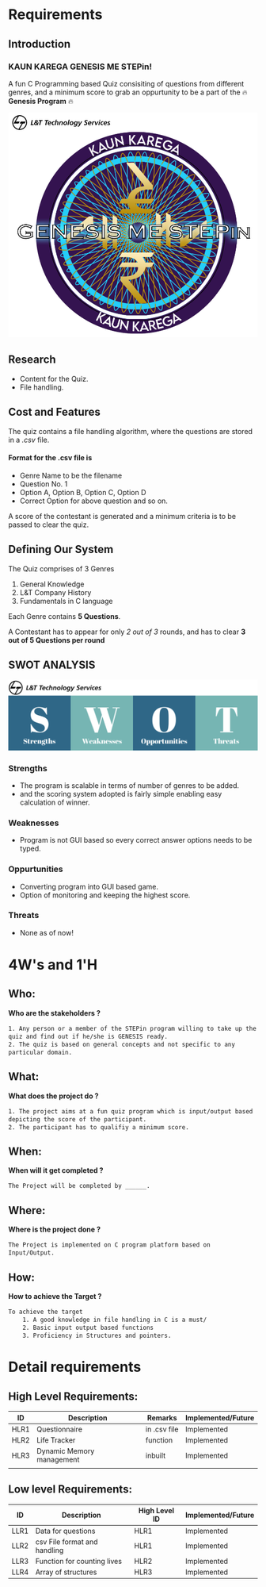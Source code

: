 # Requirements
## Introduction
### KAUN KAREGA GENESIS ME STEPin! 
A fun C Programming based Quiz consisiting of questions from different genres, and a minimum score to grab an oppurtunity to be a part of the :fire: **Genesis                   Program** :fire:


![MiniProject Intro Photo](kkgms.png)
## Research
* Content for the Quiz.
* File handling.


## Cost and Features
The quiz contains a file handling algorithm, where the questions are stored in a *.csv* file.

#### Format for the .csv file is
- Genre Name to be the filename
- Question No. 1
- Option A, Option B, Option C, Option D
- Correct Option for above question
and so on.

A score of the contestant is generated and a minimum criteria is to be passed to clear the quiz.

## Defining Our System
The Quiz comprises of 3 Genres
1. General Knowledge
2. L&T Company History
3. Fundamentals in C language

Each Genre contains **5 Questions**.

A Contestant has to appear for only *2 out of 3* rounds, and has to clear **3 out of 5 Questions per round**

## SWOT ANALYSIS
![SWOT analysis photo](swotanalysis.png)

### Strengths
* The program is scalable in terms of number of genres to be added.
* and the scoring system adopted is fairly simple enabling easy calculation of winner.
### Weaknesses
* Program is not GUI based so every correct answer options needs to be typed.
### Oppurtunities
* Converting program into GUI based game.
* Option of monitoring and keeping the highest score.
### Threats
* None as of now!

# 4W&#39;s and 1&#39;H

## Who:
**Who are the stakeholders ?**

    1. Any person or a member of the STEPin program willing to take up the quiz and find out if he/she is GENESIS ready.
    2. The quiz is based on general concepts and not specific to any particular domain. 

## What:
**What does the project do ?**

    1. The project aims at a fun quiz program which is input/output based depicting the score of the participant.
    2. The participant has to qualifiy a minimum score.

## When:
**When will it get completed ?**

    The Project will be completed by ______.

## Where:
**Where is the project done ?**

    The Project is implemented on C program platform based on Input/Output.

## How:
**How to achieve the Target ?**

    To achieve the target
        1. A good knowledge in file handling in C is a must/
        2. Basic input output based functions
        3. Proficiency in Structures and pointers.

# Detail requirements
## High Level Requirements:
| ID    | Description   | Remarks      | Implemented/Future |
|-------|---------------|--------------|--------------------|
| HLR1  | Questionnaire | in .csv file | Implemented        |
| HLR2  | Life Tracker  | function     | Implemented        |
| HLR3  | Dynamic Memory management| inbuilt| Implemented        |              
|    |                  |              |                    |


##  Low level Requirements:

| ID   | Description                  | High Level ID | Implemented/Future |
|------|------------------------------|---------------|--------------------|
| LLR1 | Data for questions           | HLR1          | Implemented        |
| LLR2 | csv File format and handling | HLR1          | Implemented        |
| LLR3 | Function for counting lives  | HLR2          | Implemented        |
| LLR4 | Array of structures          | HLR3          | Implemented        |